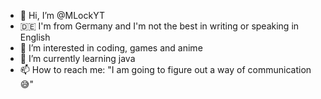 - 👋 Hi, I’m @MLockYT
- 🇩🇪 I'm from Germany and I'm not the best in writing or speaking in English
- 👀 I’m interested in coding, games and anime
- 🌱 I’m currently learning java
- 📫 How to reach me: "I am going to figure out a way of communication 😅"
